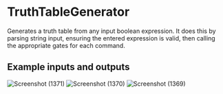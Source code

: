 # TruthTableGenerator
Generates a truth table from any input boolean expression. It does this by parsing string input, ensuring the entered expression is valid, then calling the appropriate gates for each command.

## Example inputs and outputs

![Screenshot (1371)](https://user-images.githubusercontent.com/72180759/148475373-2ec9159f-ee23-40f8-8d36-3203626e67ad.png)
![Screenshot (1370)](https://user-images.githubusercontent.com/72180759/148475417-8297a1ba-2a44-45cb-bf96-eb2b29515604.png)
![Screenshot (1369)](https://user-images.githubusercontent.com/72180759/148475439-b94576cd-67ca-470c-a595-3fecc2e2ee4d.png)
